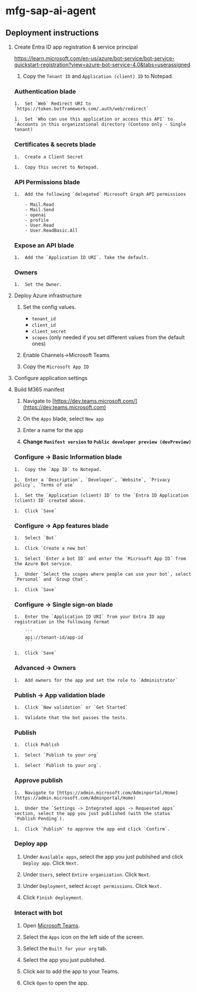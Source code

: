 # mfg-sap-ai-agent

## Deployment instructions

1.  Create Entra ID app registration & service principal

    https://learn.microsoft.com/en-us/azure/bot-service/bot-service-quickstart-registration?view=azure-bot-service-4.0&tabs=userassigned

    1.  Copy the `Tenant ID` and `Application (client) ID` to Notepad.

    ### Authentication blade
    
        1.  Set `Web` Redirect URI to `https://token.botframework.com/.auth/web/redirect`

        1.  Set `Who can use this application or access this API` to `Accounts in this organizational directory (Contoso only - Single tenant)

    ### Certificates & secrets blade

        1.  Create a Client Secret

        1.  Copy this secret to Notepad.

    ### API Permissions blade

        1.  Add the following `delegated` Microsoft Graph API permissions

            - Mail.Read
            - Mail.Send
            - openai
            - profile
            - User.Read
            - User.ReadBasic.All

    ### Expose an API blade

        1.  Add the `Application ID URI`. Take the default.

    ### Owners
    
        1.  Set the Owner.

1.  Deploy Azure infrastructure

    1.  Set the config values.

        - `tenant_id`
        - `client_id`
        - `client_secret`
        - `scopes` (only needed if you set different values from the default ones)

    1.  Enable Channels->Microsoft Teams

    1.  Copy the `Microsoft App ID`

1.  Configure application settings

1.  Build M365 manifest

    1.  Navigate to [https://dev.teams.microsoft.com/](https://dev.teams.microsoft.com)

    1.  On the `Apps` blade, select `New app`

    1.  Enter a name for the app

    1.  **Change `Manifest version` to `Public developer preview (devPreview)`**

    ### Configure -> Basic Information blade

        1.  Copy the `App ID` to Notepad.

        1.  Enter a `Description`, `Developer`, `Website`, `Privacy policy`, `Terms of use`

        1.  Set the `Application (client) ID` to the `Entra ID Application (client) ID` created above.

        1.  Click `Save`

    ### Configure -> App features blade

        1.  Select `Bot`

        1.  Click `Create a new bot`

        1.  Select `Enter a bot ID` and enter the `Microsoft App ID` from the Azure Bot service.

        1.  Under `Select the scopes where people can use your bot`, select `Personal` and `Group Chat`.

        1.  Click `Save`

    ### Configure -> Single sign-on blade

        1.  Enter the `Application ID URI` from your Entra ID app registration in the following format

            ```
            api://tenant-id/app-id
            ```

        1.  Click `Save`

    ### Advanced -> Owners

        1.  Add owners for the app and set the role to `Administrator`

    ### Publish -> App validation blade

        1.  Click `New validation` or `Get Started`

        1.  Validate that the bot passes the tests.

    ### Publish

        1.  Click Publish

        1.  Select `Publish to your org`

        1.  Select `Publish to your org`.

    ### Approve publish

        1.  Navigate to [https://admin.microsoft.com/Adminportal/Home](https://admin.microsoft.com/Adminportal/Home)

        1.  Under the `Settings -> Integrated apps -> Requested apps` section, select the app you just published (with the status `Publish Pending`).

        1.  Click `Publish` to approve the app and click `Confirm`.

    ### Deploy app
    
    1.  Under `Available apps`, select the app you just published and click `Deploy app`. Click `Next.`

    1.  Under `Users`, select `Entire organization`. Click `Next`.

    1.  Under `Deployment`, select `Accept permissions`. Click `Next.`

    1.  Click `Finish deployment`.

    ### Interact with bot

    1.  Open [Microsoft Teams](https://teams.microsoft.com/v2/).

    1.  Select the `Apps` icon on the left side of the screen.

    1.  Select the `Built for your org` tab.

    1.  Select the app you just published.

    1.  Click `Add` to add the app to your Teams.

    1.  Click `Open` to open the app.
